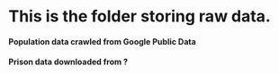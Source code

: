 # This is the folder storing raw data.

#### Population data crawled from Google Public Data
#### Prison data downloaded from ?

